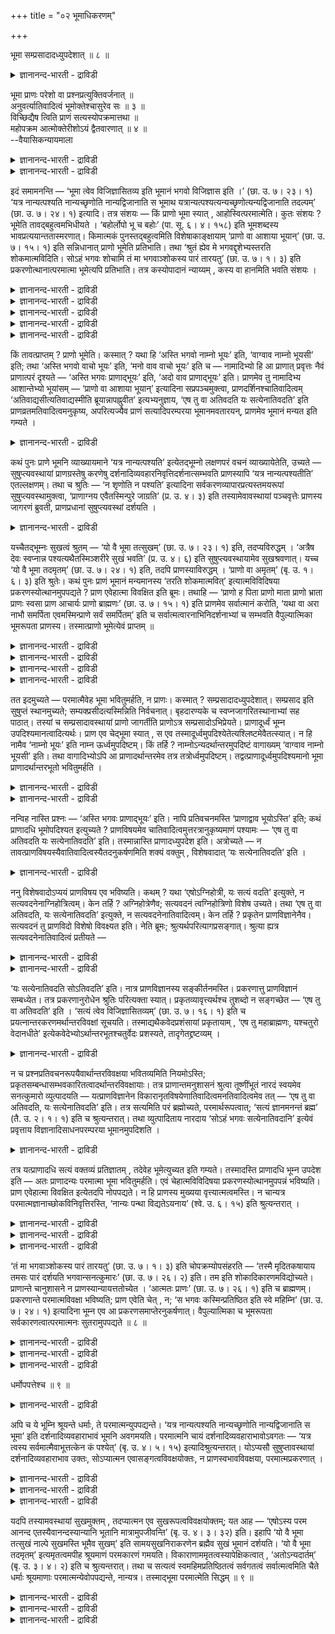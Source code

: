 +++
title = "०२ भूमाधिकरणम्"

+++

भूमा सम्प्रसादादध्युपदेशात् ॥ ८ ॥  
<details><summary>ज्ञानानन्द-भारती - द्राविडी</summary>

पूमा सम्ब्रसादादत्युबदेसात् ॥ ८ ॥
</details>

भूमा प्राणः परेशो वा प्रश्नप्रत्युक्तिवर्जनात् ॥  
अनुवर्त्यातिवादित्वं भूमोक्तेश्चासुरेव सः ॥ ३ ॥  
विच्छिद्यैष त्विति प्राणं सत्यस्योपक्रमात्तथा ॥  
महोपक्रम आत्मोक्तेरीशोऽयं द्वैतवारणात् ॥ ४ ॥  
--वैयासिकन्यायमाला

<details><summary>ज्ञानानन्द-भारती - द्राविडी</summary>

पूमा ऎऩ्बदु पिराणऩा? अल्लदु परमेसुवररा? केळ्वि पदिल् ऎऩ्ऱ मुऱै विडप्पट्टिरुप्पदालुम्, "अदिवादियागविरुत्तल" ऎऩ्बदैत् तॊडर्न्दे पूमा सॊल्लप्पडुवदालुम्, अदु पिराणऩ् ताऩ्।
</details>

<details><summary>ज्ञानानन्द-भारती - द्राविडी</summary>

"एष तु" "इवरो ऎऩ्ऱाल्" ऎऩ्ऱु पिराणऩै विट्टुविट्टु, सत्यत्तैप्पऱ्ऱि आरम्बित्तिरुप्पदालुम्, अप्पडिये उबनिषत्तिऩ् मुदल् आरम्बत्तिल् आत्मावै सॊल्लियिरुप्पदालुम्, इरण्डायिरुप्पदु निरागरिक्कप् पडुवदालुम् इदु ईसुवरर्दाऩ्।
</details>

इदं समामनन्ति — ‘भूमा त्वेव विजिज्ञासितव्य इति भूमानं भगवो विजिज्ञास इति ।’ (छा. उ. ७। २३। १) ‘यत्र नान्यत्पश्यति नान्यच्छृणोति नान्यद्विजानाति स भूमाथ यत्रान्यत्पश्यत्यन्यच्छृणोत्यन्यद्विजानाति तदल्पम्’ (छा. उ. ७। २४। १) इत्यादि। तत्र संशयः — किं प्राणो भूमा स्यात् , आहोस्वित्परमात्मेति। कुतः संशयः ? भूमेति तावद्बहुत्वमभिधीयते । ‘बहोर्लोपो भू च बहोः’ (पा. सू. ६। ४। १५८) इति भूमशब्दस्य भावप्रत्ययान्ततास्मरणात्। किमात्मकं पुनस्तद्बहुत्वमिति विशेषाकाङ्क्षायाम् ‘प्राणो वा आशाया भूयान्’ (छा. उ. ७। १५। १) इति सन्निधानात् प्राणो भूमेति प्रतिभाति। तथा ‘श्रुतं ह्येव मे भगवद्दृशेभ्यस्तरति शोकमात्मविदिति। सोऽहं भगवः शोचामि तं मा भगवाञ्शोकस्य पारं तारयतु’ (छा. उ. ७। १। ३) इति प्रकरणोत्थानात्परमात्मा भूमेत्यपि प्रतिभाति। तत्र कस्योपादानं न्याय्यम् , कस्य वा हानमिति भवति संशयः ।

<details><summary>ज्ञानानन्द-भारती - द्राविडी</summary>

(सान्दोक्य उबनिषत्तिल् नारदर् सऩत् कुमाररिडम् सिष्य मुऱैयिल् सॊऩ्ऱु नाऩ् रुक्वेदम् मुदलाऩ ऎल्ला वित्यैगळैयुम् कऱ्ऱुम् तुऩ्बप्पडु किऱेऩ्। आत्मावैयऱिन्दवऩुक्कुत्ताऩ् सोगम् नीङ्गुम् ऎऩ्ऱु केळ्विप्पट्टिरुक्किऱेऩ्। ताङ्गळ् ऎऩ् सोगत्तै नीक्क वेण्डुम् ऎऩ्ऱु केट्टार्। नी कऱ्ऱुक्कॊण्ड रुक्वेदम् मुदलाऩदॆल्लाम् 'नामा'ताऩ्। नामावै प्रह्मम् ऎऩ्ऱु उबासिक्किऱ वऩुक्कुम् पलऩ् उण्डु, ऎऩ्ऱुसॊल्ल 'नामावुक्कुमेल् एदावदु उण्डा' ऎऩ्ऱु नारदर् केट्टार्। 'नामावुक्कुमेलाग उळ्ळदु' ऎऩ्ऱु सनत्कुमारर् सॊऩ्ऩार्। इव्वाऱु नारदर् केट्कक्केट्क सनत्कुमारर् मऩस्, सङ्गल्बम्, सित्तम्, त्याऩम्, विज्ञाऩम्, पलम्, अऩ्ऩम्, जलम्, तेजस्, आगासम्, स्मरणम्, आसै पिराणऩ् इवैगळै मुऱैये मेल्बट्टदागच् चॊल्लि पिराणोबास्कऩै ‘अदिवादी” ऎऩ्ऱुम् सॊऩ्ऩार्। नारदर् पिराणऩैये ऎल्ला वऱ्ऱिऱ्कुम् मेल्बट्टदाग ऎण्णिक्कॊण्डु मेले केळ्वि केट्कविल्लै। सनत्कुमारर् सत्यवादि अदिवादियागिऱाऩ् ऎऩ्ऱु कूऱि सत्यम्, विज्ञाऩम्, मदि, सिरत्तै, निष्टै, क्रुदि, सुगम् इवैगळै अऱिन्दु कॊळ्ळ वेण्डुमॆऩ्ऱु कूऱि ‘पूमा, सुगम्, अल्बत्तिल् सुगमिल्लै वेऱु पॊरुळै पार्प्पदु, केट्पदु अऱिवदु ऎऩ्बदु ऎदिल् इल्लैयो अदु पूमा। ऎदिल् वेऱु पॊरुळै पार्क्किऱाऩो, केट्किऱाऩो, अऱिगिऱाऩो, अदु अल्बम्’ ऎऩ्ऱु उबदेसिक्किऱार्। इदु इन्द अदिगरणत्तिऱ्कु विषयम्।
</details>

<details><summary>ज्ञानानन्द-भारती - द्राविडी</summary>

इङ्गु पूमा ऎऩ्ऱ सप्तत्ताल् कूऱप्पडुम् पॊरुळ् पिराणऩा, परमात्मावा ऎऩ्ऱु सन्देहम् पिराणऩ् ऎऩ्ऱु पूर्वबक्षम्। नामा मुदल् ऒव्वॊऩ्ऱिलुम् अदऱ्कु मेल् ऎऩ्ऩ ऎऩ्ऱु केट्ट नारदर्, पिराणऩुक्कु मेऱ्पट्टदु ऎऩ्ऩ ऎऩ्ऱु केट्कविल्लै। इदु पिराणऩुक्कु मेल्बट्टदु ऎऩ्ऱु सनत्कुमाररुम् पदिल् सॊल्लविल्लै। पिराणऩै उबासिक्किऱवऩ् 'अदिवादि ऎऩ्ऱु कूऱि इदैत् तॊडर्न्दे पिऩ्ऩाल् पूमाप् पऱ्ऱिक्कूऱुवदाल् पिराणवायुदाऩ् पूमा ऎऩ्ऱु पूर्वबक्षम्।
</details>

<details><summary>ज्ञानानन्द-भारती - द्राविडी</summary>

'एष तु वा अतिवदति' ऎऩ्ऱु 'तु' सप्तत्ताल् मुऩ् सॊऩ्ऩ पिराणऩै विलक्कि तऩियाग सत्यत्तैत् तॊडङ्गि इरुप्पदाल् पूमा पिराणऩिल्लै। आरम्बत्तिल् आत्मसप्तम् इरुप्पदालुम् पूमाविल् वेऱ्ऱुमैये किडैयादु ऎऩ्ऱु सॊल्लि यिरुप्पदालुम् अत्वैदमाऩ सत्यमाऩ पिरह्मम्दाऩ् पूमा ऎऩ्ऱु सित्तान्दम्)।
</details>

<details><summary>ज्ञानानन्द-भारती - द्राविडी</summary>

‘पूमावेदाऩ् नऩ्गु अऱिय विरुम्बप्पड वेण्डियदु ऎऩ्ऱु, ऎङ्गे वेऱु ऎदैयुम् पार्प्पदिल्लैयो, वेऱु ऎदैयुम् केट्पदिल्लैयो, वेऱु ऎदैयुम् अऱिवदिल्लैयो, अदु पूमा, इऩि ऎङ्गे मऱ्ऱदै पार्क्किऱाऩो, मऱ्ऱदै केट्किऱाऩो, मऱ्ऱदै अऱिगिऱायो, अदु अल्बम्' ऎऩ्बदु मुदलिय इदै सॊल्गिऱार्गळ्। अङ्गे पूमा ऎऩ्बदु पिराणऩाग इरुक्कुमा अल्लदु परमात्मावा ऎऩ्ऱु सन्देहम्।
</details>

<details><summary>ज्ञानानन्द-भारती - द्राविडी</summary>

ऎदऩाल् सन्देहम्? "पहोर्लोबो पू सबहो:' (पाणिऩि सूद: ६-४-१५८) ऎऩ्ऱु पूम सप्तम् ‘तऩ्मै’ ऎऩ्ऱ अर्त्तत्तिल् उळ्ळ पिरत्ययत्तै कडैसियिल् उळ्ळदाग सॊल्लियिरुप्पदाल् पूमा ऎऩ्बदाल् वॆगुवाग इरुत्तल् सॊल्लप्पडुगिऱदु। अन्द पगुत्तऩ्मै ऎऩ्ऩ स्वबावत्तुडऩ् कूडिऩदु ऎऩ्ऱु विसे षत्तै अऱिय निऩैक्कैयिल्, 'पिराणऩ्दाऩ् आसैयैविड पॆरिदु' (सान्। ७ १५-१) ऎऩ्ऱु समीबत्तिलिरुप्पदाल्, (पिरगरणत्ताल्) पिराणऩ् पूमा ऎऩ्ऱु तोऩ्ऱुगिऱदु। अप्पडिये ‘आत्मावै अऱिबवऩ् सोगत्तै कडन्दु विडुगिऱाऩ् ऎऩ्ऱु ऎऩ्ऩाल् तङ्गळैप्पोलुळ्ळवरिडमिरुन्दु केट्कप्पट्टेयिरुक् किऱदु हे पगवऩ्, अन्द (अव्विदम् केट्ट) नाऩ् सोगत्तुडऩिरुक्किऱेऩ्। अन्द ऎऩ्ऩै पगवाऩ् (ताङ्गळ्) सोगत्तिऩ् करैयै कडक्कच्चॆय्य वेण्डुम्’ (सान् ७-१-३) ऎऩ्ऱु पिरगरणम् आरम्बिप्पदाल् परमात्मा पूमा ऎऩ्ऱुम् तोऩ्ऱुगिऱदु। अवैगळिल् ऎदै ऎडुत्तुक्कॊळ्वदु न्यायम्, ऎदैत् तळ्ळवेण्डुम्, ऎऩ्ऱु सन्देहम् एऱ्पडुगिऱदु।
</details>

किं तावत्प्राप्तम् ? प्राणो भूमेति। कस्मात् ? यथा हि ‘अस्ति भगवो नाम्नो भूयः’ इति, ‘वाग्वाव नाम्नो भूयसी’ इति; तथा ‘अस्ति भगवो वाचो भूयः’ इति, ‘मनो वाव वाचो भूयः’ इति च — नामादिभ्यो हि आ प्राणात् प्रवृत्तः नैवं प्राणात्परं दृश्यते — ‘अस्ति भगवः प्राणाद्भूयः’ इति, ‘अदो वाव प्राणाद्भूयः’ इति। प्राणमेव तु नामादिभ्य आशान्तेभ्यो भूयांसम् — ‘प्राणो वा आशाया भूयान्’ इत्यादिना सप्रपञ्चमुक्त्वा, प्राणदर्शिनश्चातिवादित्वम् ‘अतिवाद्यसीत्यतिवाद्यस्मीति ब्रूयान्नापह्नुवीत’ इत्यभ्यनुज्ञाय, ‘एष तु वा अतिवदति यः सत्येनातिवदति’ इति प्राणव्रतमतिवादित्वमनुकृष्य, अपरित्यज्यैव प्राणं सत्यादिपरम्परया भूमानमवतारयन्, प्राणमेव भूमानं मन्यत इति गम्यते ।

<details><summary>ज्ञानानन्द-भारती - द्राविडी</summary>

पूर्वबक्षम्: ऎदु न्यायम्? पिराणऩ् पूमा ऎऩ्ऱु, ऎदऩाल्? मेलाऩदु ऎदु ऎऩ्ऱ केळ्वियुम्, पदिलुम् तॊडर्च्चियाग काणप्पडुवदाल् ‘पगवऩ्, नामावैविड अदिगप्पॆरिदु उण्डा' ऎऩ्ऱुम्, 'वाक्कुत्ताऩ् नामावै विड अदिगप्पॆरिदु' ऎऩ्ऱुम्, अप्पडिये 'पगवऩ्, वाक्कैविड अदिगप्पॆरिदु उण्डा' ऎऩ्ऱुम्, मऩस्ताऩ् वाक्कैविड अदिगप्पॆरिदु ऎऩ्ऱुम् नामा मुदलिय तिलिरुन्दु पिराणऩ् वरैयिल् ‘अदिगप्पॆरिदु ऎदु' ऎऩ्ऱ केळ्विगळुम्, पदिल्गळुम् अडङ्गिय पिरवाहम् ऎव्विदम् एऱ्पट्टिरुक्किऱदो, इव्विदम् पिराणऩुक्कुप् पिऱगु, ‘पगवऩ्, पिराणऩै विड अदिगप्पॆरिदु उण्डा' ऎऩ्ऱुम् ‘इदुदाऩ् पिराणऩैविड अदिगप्पॆरिदु' ऎऩ्ऱुम्, मुऩ्बोल अदिगप्पॆरिदु विषयमाय् केळ्वियो, पदिलो काणविल्लै। नामा मुदल् आसै मुडियवुळ्ळ वैगळैक्काट्टिलुम् अदिगप्पॆरिदाग ‘पिराणऩ्दाऩ् आसैयैविड अदिगप्पॆरिदु' ऎऩ्बदु मुदलियदाल् विस्तारमाग पिराणऩैये सॊल्लि विट्टु, पिराणऩै अऱिन्दवऩुक्कु ‘नी अदिवादि ऎऩ्ऱाल्, नाऩ् अदिवादियाय् इरुक्किऱेऩ् ऎऩ्ऱु सॊल्ललाम् मऱैक्कवेण्डाम्' ऎऩ्ऱु अदिवादित् तऩत्तिऱ्कु अऩुमदि कॊडुत्तुविट्टु, ‘ऎवऩ् सत्यत्तिऩाल् अदिवदऩम् सॆय्गिऱाऩो अवऩ् ताऩल्लवा अदिवदऩम् (मेलाऩदैच् चॊल्लुदल्) सॆय्गिऱाऩ्' ऎऩ्ऱु पिराणविरदमाऩ। अदिवादित् तऩत्तै इऴुत्तुक्कॊण्डु पिराणऩै विट्टु विडामले सत्यम् मुदलिय वरिसैयाग पूमावैक् कॊण्डु वरुगिऱवर् पिराणऩैत्ताऩ् पूमावाग ऎण्णुगिऱार् ऎऩ्ऱु तॆरिगिऱदु।
</details>

कथं पुनः प्राणे भूमनि व्याख्यायमाने ‘यत्र नान्यत्पश्यति’ इत्येतद्भूम्नो लक्षणपरं वचनं व्याख्यायेतेति, उच्यते — सुषुप्त्यवस्थायां प्राणग्रस्तेषु करणेषु दर्शनादिव्यवहारनिवृत्तिदर्शनात्सम्भवति प्राणस्यापि ‘यत्र नान्यत्पश्यतीति’ एतल्लक्षणम्। तथा च श्रुतिः — ‘न शृणोति न पश्यति’ इत्यादिना सर्वकरणव्यापारप्रत्यस्तमयरूपां सुषुप्त्यवस्थामुक्त्वा, ‘प्राणाग्नय एवैतस्मिन्पुरे जाग्रति’ (प्र. उ. ४। ३) इति तस्यामेवावस्थायां पञ्चवृत्तेः प्राणस्य जागरणं ब्रुवती, प्राणप्रधानां सुषुप्त्यवस्थां दर्शयति ।

<details><summary>ज्ञानानन्द-भारती - द्राविडी</summary>

पिराणऩै पूमा ऎऩ्ऱु वियाक्याऩम् सॆय्दाल् 'ऎङ्गे मऱ्ऱदै पार्प्पदिल्लैयो' ऎऩ्ऱु पूमाविऱ्कु लक्षणत्तै सॊल्लुम् इन्द वसऩम् ऎव्विदम् वियाक्याऩम् सॆय्यप्पडुमॆऩ्ऱाल् सॊल्गिऱोम्; नल्लदूक्क निलैयिल् इन्दिरियङ्गळ् पिराणऩिल् ऒडुङ्गिऩवैगळाग इरुक्कुम् पोदु पार्वै पिराणऩुक्कुम् ‘ऎङ्गे मऱ्ऱदै पार्प्पदिल्लैयो' ऎऩ्ऱ इन्द लक्षणम् सम्बविक्कुम्। अप्पडिये सुरुदियुम् ‘केट्किऱाऩिल्लै, पार्क्किऱाऩिल्लै' ऎऩ्बदु मुदलि यदाल् ऎल्ला इन्दिरियङ्गळुडैय वियाबारङ्गळुक्कुम् ओय्वु ऎऩ्ऱ स्वरूबमुळ्ळ नल्ल तूक्क निलैयैच् चॊल्लिविट्टु 'पिराणऩ्गळागिऱ अक्ऩिगळ् मात्तिरम् इन्द परत्तिल् (सरीरत्तिल्) विऴित्तुक्कॊण्डिरुक्किऩ्ऱऩ' (पिरच्ऩ। ४-२-८) ऎऩ्ऱु अन्द निलैयिलेये ऐन्दु विरुत्तिगळैयुडैय पिराणऩुक्कु विऴित्तुक् कॊण्डिरुप्पदैच् चॊल्वदु नल्लदूक्क निलैयै 'पिराणऩै पिरदाऩमा युळ्ळ'तॆऩ्ऱु काट्टुगिऱदु।
</details>

यच्चैतद्भूम्नः सुखत्वं श्रुतम् — ‘यो वै भूमा तत्सुखम्’ (छा. उ. ७। २३। १) इति, तदप्यविरुद्धम् । ‘अत्रैष देवः स्वप्नान्न पश्यत्यथैतस्मिञ्शरीरे सुखं भवति’ (प्र. उ. ४। ६) इति सुषुप्त्यवस्थायामेव सुखश्रवणात्। यच्च ‘यो वै भूमा तदमृतम्’ (छा. उ. ७। २४। १) इति, तदपि प्राणस्याविरुद्धम् । ‘प्राणो वा अमृतम्’ (बृ. उ. १। ६। ३) इति श्रुतेः। कथं पुनः प्राणं भूमानं मन्यमानस्य ‘तरति शोकमात्मवित्’ इत्यात्मविविदिषया प्रकरणस्योत्थानमुपपद्यते ? प्राण एवेहात्मा विवक्षित इति ब्रूमः। तथाहि — ‘प्राणो ह पिता प्राणो माता प्राणो भ्राता प्राणः स्वसा प्राण आचार्यः प्राणो ब्राह्मणः’ (छा. उ. ७। १५। १) इति प्राणमेव सर्वात्मानं करोति, ‘यथा वा अरा नाभौ समर्पिता एवमस्मिन्प्राणे सर्वं समर्पितम्’ इति च सर्वात्मत्वारनाभिनिदर्शनाभ्यां च सम्भवति वैपुल्यात्मिका भूमरूपता प्राणस्य। तस्मात्प्राणो भूमेत्येवं प्राप्तम् ॥

<details><summary>ज्ञानानन्द-भारती - द्राविडी</summary>

पूमाविऱ्कु सुगत्तऩ्मै ‘ऎदु पूमावो अदुवे सुगम्' (सान्। ७-२३-१) ऎऩ्ऱु ऎन्द इदु सॊल्लप् पट्टिरुक्किऱदोा, अदुवुम्गूड विरोद मिल्लै। 'इङ्गे इन्द तेवऩ् स्वप्ऩङ्गळै पार्प्पदिल्लै। अप्पॊऴुदु इन्द सरीरत्तिल् सुगम् इरुक्किऱदु’ (पिरच्ऩ ४-६) ऎऩ्ऱु नल्ल तूक्क निलैयिलेये सुगम् सॊल्लप्पडुवदाल्
</details>

<details><summary>ज्ञानानन्द-भारती - द्राविडी</summary>

‘ऎदु पूमावो अदुवे अमिरुदम्' (सान्। ७-२४-१) ऎऩ्बदु ऎदुवो अदुवुम् कूड पिराणऩुक्कु विरोदमिल्लै, 'पिराणऩे अमिरुदम्' (कौषीदगी। ३-२) ऎऩ्ऱु सुरुदियिरुप्पदाल्।
</details>

<details><summary>ज्ञानानन्द-भारती - द्राविडी</summary>

पिराणऩै पूमा ऎऩ्ऱु ऎण्णुगिऱवऩुक्कु 'आत्मावै अऱिबवऩ् सोगत्तै ताण्डुगिऱाऩ्' ऎऩ्ऱु आत्मावै अऱियुम् ऎण्णत्तुडऩ् पिरगरणम् आरम्बिक्कप्पट्टदु ऎप्पडि पॊरुन्दुम्? ऎऩ्ऱाल्, इङ्गे पिराणऩैत्ताऩ् आत्मावाग सॊल्ल उत्तेसम् ऎऩ्ऱु सॊल्गिऱोम्। अप्पडिये ‘पिराणऩ् ताऩ् पिदा, पिराणऩ् मादा, पिराणऩ् सहोदरऩ्, पिराणऩ् सहोदरि, पिराणऩ् आसार्यर्, पिराणऩ् पिराह्माणऩ्’ (सान्। ७-१५-१), ऎऩ्ऱु पिराणऩैयै ऎल्ला स्वरूबमागक् काट्टुगिऱदु। 'ऎप्पडि आरक्काल्गळ् नाबियिल् वैक्कप् पट्टिरुक्किऩ्ऱऩवो अप्पडिये इन्द पिराणऩिल् ऎल्लाम् वैक्कप्पट्टिक्किऱदु’ ऎऩ्ऱुम् ऎल्ला स्वरूबमायिरुक्कुम् तऩ्मै। आरक्काल् नाबि तिरुष्टान्दम्, इवै इरण्डिलिरुन्दुम् विस्तारमायिरुक्कुम् तऩ्मैयागिय पूमस्वरूबत् तऩ्मै पिराणऩुक्कुम् सम्बविक्किऱदु।
</details>

<details><summary>ज्ञानानन्द-भारती - द्राविडी</summary>

आगैयाल् पिराणऩ् पूमा ऎऩ्ऱु इव्विदम् एऱ्पट्टदु।
</details>

तत इदमुच्यते — परमात्मैवेह भूमा भवितुमर्हति, न प्राणः। कस्मात् ? सम्प्रसादादध्युपदेशात्। सम्प्रसाद इति सुषुप्तं स्थानमुच्यते; सम्यक्प्रसीदत्यस्मिन्निति निर्वचनात्। बृहदारण्यके च स्वप्नजागरितस्थानाभ्यां सह पाठात्। तस्यां च सम्प्रसादावस्थायां प्राणो जागर्तीति प्राणोऽत्र सम्प्रसादोऽभिप्रेयते। प्राणादूर्ध्वं भूम्न उपदिश्यमानत्वादित्यर्थः। प्राण एव चेद्भूमा स्यात् , स एव तस्मादूर्ध्वमुपदिश्येतेत्यश्लिष्टमेवैतत्स्यात्। न हि नामैव ‘नाम्नो भूयः’ इति नाम्न ऊर्ध्वमुपदिष्टम्। किं तर्हि ? नाम्नोऽन्यदर्थान्तरमुपदिष्टं वागाख्यम् ‘वाग्वाव नाम्नो भूयसी’ इति। तथा वागादिभ्योऽपि आ प्राणादर्थान्तरमेव तत्र तत्रोर्ध्वमुपदिष्टम्। तद्वत्प्राणादूर्ध्वमुपदिश्यमानो भूमा प्राणादर्थान्तरभूतो भवितुमर्हति ।

<details><summary>ज्ञानानन्द-भारती - द्राविडी</summary>

सित्तान्दम्: अदऩाल् इदु सॊल्लप्पडुगिऱदु। परमात्मा ताऩ् इङ्गे पूमावाग इरुप्पदु न्यायम्, पिराणऩ् अल्ल। एऩ्? '“सम्बिरसादत्तिऱ्कु मेले उबदेसिक्कप्पट्टिरुप्पदाल्’ ‘सम्बिरसादम्' ऎऩ्बदाल् नल्ल तूक्क निलै सॊल्लप्पडुगिऱदु। अदिल् नऩ्ऱाग पिरसऩ्ऩमाग आगिऱाऩ् (तॆळिवु अडैगिऱाऩ्) ऎऩ्ऱ निर्वसऩत्तिऩाल्।
</details>

<details><summary>ज्ञानानन्द-भारती - द्राविडी</summary>

पिरुहदारण्यगत्तिल् स्वप्न जागरस्ताऩङ् गळुडऩ्गूड सम्ब्रसात्तै पडित्तिरुप्पदाल् सम्ब्रसादबदम् सुषुप्तियै कुऱिक्किऱदु। अन्द सम्बिरसाद निलैयिल् ‘पिराणऩ्' विऴित्तुक् कॊण्डि रुक्किऱदु ऎऩ्बादल् इङ्गे पिराणऩ् सम्बिरसाद मॆऩ्ऱु अबिप्पिरायप्पट्टिरुक्किऱदु। पिराणऩुक्कु मेलाग पूमा उबदेसिक्कप्पडुवदाल्, ऎऩ्ऱु (सूत्रत् तिऱ्कु) अर्त्तम्। पिराणऩे पूमावाग इरुन्दाल्, अदुवे अदऱ्कुमेल् उबदेसिक्कप्पडुगिऱदु ऎऩ्ऱु पॊरुत्तमऱ्ऱ तागवे इदु एऱ्पडुम्। नाममे नामत्तैविड अदिगप् पॆरिदु ऎऩ्ऱु नामत्तिऱ्कु मेलाग उबदेसिक्कप्पड विल्लैये। अप्पडियाऩाल् ऎप्पडि? 'नामत्तैविड वाक्कुत्ताऩ् अदिगप्पॆरिदु' ऎऩ्ऱु नामत्तै विट्टु वेऱायुळ्ळ इऩ्ऩॊरु वस्तु वाक्कु ऎऩ्ऱु पॆयरुळ्ळदु उबदेसिक्कप्पट्टिरुक्किऱदु। अप्पडिये पिराणऩ् वरैयिल्, वाक्कु मुदलाऩ वैगळैक् काट्टिलुम् वेऱु वेऱु वस्तुवे अङ्गे अङ्गे मेलाग उबदेसिक्कप्पट्टिरुक्किऱदु। अदैप् पोल, पिराणऩुक्कु मेलाग उबदेसिक्कप्पडुगिऱ पूमा ऎऩ्बदु पिराणऩैविड वेऱु वस्तुवायिरुप्पदुदाऩ् न्यायम्।
</details>

नन्विह नास्ति प्रश्नः — ‘अस्ति भगवः प्राणाद्भूयः’ इति। नापि प्रतिवचनमस्ति ‘प्राणाद्वाव भूयोऽस्ति’ इति; कथं प्राणादधि भूमोपदिश्यत इत्युच्यते ? प्राणविषयमेव चातिवादित्वमुत्तरत्रानुकृष्यमाणं पश्यामः — ‘एष तु वा अतिवदति यः सत्येनातिवदति’ इति। तस्मान्नास्ति प्राणादध्युपदेश इति। अत्रोच्यते — न तावत्प्राणविषयस्यैवातिवादित्वस्यैतदनुकर्षणमिति शक्यं वक्तुम् , विशेषवादात् ‘यः सत्येनातिवदति’ इति ।

<details><summary>ज्ञानानन्द-भारती - द्राविडी</summary>

इङ्गे 'पगवऩ् पिराणऩैविड अदिगप्पॆरिदु उण्डा?' ऎऩ्ऱ केळ्वि इल्लैये; 'पिराणऩैविड अदिगप्पॆरिदु उण्डु' ऎऩ्ऱु पदिलुम् इल्लैये: पिराणऩुक्कु मेले पूमा उबदेसिक्कप्पडुगिऱदॆऩ्ऱु ऎप्पडि सॊल्लप्पडुगिऱदु? ऎवऩ् सत्तियत्तिऩाल् अदिवदऩम् सॆय्गिऱाऩो अवऩेदाऩ् अदिवदऩम् सॆय्गिऱाऩ्' ऎऩ्ऱु मेलेयुम् इऴुत्तुक् कॊळ्ळप्पडुगिऱ अदिवादियायिरुप्पदु पिराणऩैये विषयमायुळ्ळ तॆऩ्ऱु पार्क्किऱोम्। आगैयाल् पिराणऩुक्कु मेले उबदेसम् इल्लै, ऎऩ्ऱु? इङ्गु सॊल्गिऱोम्; पिराणऩै विषयमायुळ्ळ अदिवादित् तऩ्मैक्कुत्ताऩ् पिऩ् इऴुत्तुत् तॊडर्च्चि ऎऩ्ऱु सॊल्लमुडियादु, ‘ऎवऩ् सत्यत्तिऩाल् अदिवदऩम् सॆय्गिऱाऩो' ऎऩ्ऱु विसेषमाय् सॊल्लियिरुप्पदाल्।
</details>

ननु विशेषवादोऽप्ययं प्राणविषय एव भविष्यति। कथम् ? यथा ‘एषोऽग्निहोत्री, यः सत्यं वदति’ इत्युक्ते, न सत्यवदनेनाग्निहोत्रित्वम्। केन तर्हि ? अग्निहोत्रेणैव; सत्यवदनं त्वग्निहोत्रिणो विशेष उच्यते। तथा ‘एष तु वा अतिवदति, यः सत्येनातिवदति’ इत्युक्ते, न सत्यवदनेनातिवादित्वम्। केन तर्हि ? प्रकृतेन प्राणविज्ञानेनैव। सत्यवदनं तु प्राणविदो विशेषो विवक्ष्यत इति। नेति ब्रूमः; श्रुत्यर्थपरित्यागप्रसङ्गात्। श्रुत्या ह्यत्र सत्यवदनेनातिवादित्वं प्रतीयते —

<details><summary>ज्ञानानन्द-भारती - द्राविडी</summary>

इन्द विसे षमाय् सॊल्लियिरुप्पदु कूड पिराण विषयमायिरुक्कलामे? ऎप्पडि? 'ऎवर् सत्यम् सॊल्गिऱारो अवर् अक्ऩिहोत्री ' ऎऩ्ऱु सॊऩ्ऩाल्, अक्ऩिहोत्रित् तऩ्मै सत्यम् सॊल्वदिऩाल् इल्लै। अप्पडियाऩाल् ऎदऩाल्? अक्ऩिहोत् रत्तिऩाल्दाऩ् सत्यम् सॊल्वदु ऎऩ्बदो अक्ऩिहोत्रिक्कु ऒरु विसेषमाग सॊल्लप्पडुगिऱदु ऎऩ्बदु ऎप्पडियो अप्पडिये ‘ऎवर् सत्यत्तिऩाल् अदिवदऩम् सॆय्गिऱाऩो अवऩ्दाऩ् अदिवदऩम् सॆय्गिऱाऩ्' ऎऩ्ऱु सॊऩ्ऩाल्, सत्यम् सॊल्वदिऩाल् अदिवादित्तऩ्मै इल्लै। अप्पडियाऩाल् ऎदऩाल्? पिरगिरुदमाऩ पिराणऩै अऱिवदिऩाल्दाऩ्। सत्यम् सॊल्वदो पिराणऩै अऱिन्दवऩुक्कु विसेषमाग सॊल्ल उत्तेसिक्कप्पडुगिऱदु, ऎऩ्ऱु।
</details>

<details><summary>ज्ञानानन्द-भारती - द्राविडी</summary>

अप्पडियल्ल ऎऩ्ऱु सॊल्गिऱोम्; सुरुदियिऩ् अर्त्तत्तै विट्टुविडुम्बडि एऱ्पडुमाऩदिऩाल्, इङ्गे ‘ऎवऩ् सत्यत्तिऩाल् अदिवदऩम् सॆय्गिऱाऩो अवऩ् अदिवदऩम् सॆय्गिऱाऩ्' ऎऩ्ऱ सुरुदियिऩाल् अदिवादित् तऩ्मै सत्यत्तै सॊल्वदिऩाल् ऎऩ्ऱु तॆरिगिऱदु; इङ्गे पिराणऩै अऱिवदु ऎऩ्बदैप्पऱ्ऱि सॊल्ल विल्लै। पिरगरणत्तिऩाल्दाऩ् पिराणविक्ञाऩम् सम्बन्दप्पडवेण्डुम्; अप्पॊऴुदु पिरगरणत्तै अऩुसरित्तु (नेरिल् सॊल्लुम्) सुरुदि विडप्पट्टदाग आगिविडुम्।
</details>

‘यः सत्येनातिवदति सोऽतिवदति’ इति। नात्र प्राणविज्ञानस्य सङ्कीर्तनमस्ति। प्रकरणात्तु प्राणविज्ञानं सम्बध्येत। तत्र प्रकरणानुरोधेन श्रुतिः परित्यक्ता स्यात्। प्रकृतव्यावृत्त्यर्थश्च तुशब्दो न सङ्गच्छेत — ‘एष तु वा अतिवदति’ इति । ‘सत्यं त्वेव विजिज्ञासितव्यम्’ (छा. उ. ७। १६। १) इति च प्रयत्नान्तरकरणमर्थान्तरविवक्षां सूचयति। तस्माद्यथैकवेदप्रशंसायां प्रकृतायाम् , ‘एष तु महाब्राह्मणः, यश्चतुरो वेदानधीते’ इत्येकवेदेभ्योऽर्थान्तरभूतश्चतुर्वेदः प्रशस्यते, तादृगेतद्द्रष्टव्यम् ।

<details><summary>ज्ञानानन्द-भारती - द्राविडी</summary>

मेलुम् इवऩोवॆऩिल् अदिवदऩम् सॆय्गिऱाऩ्’ ऎऩ्ऱु पिरगिरुदत्तै विलक्कक्कूडिय अर्त्तमुळ्ळ‘तु’ ऎऩ्ऱ सप्तम् पॊरुत्तमागादु ‘सत्यमेदाऩ् नऩ्गु अऱियप्पडवेण्डुम्' ऎऩ्ऱु वेऱायुळ्ळ पिरयत्तिऩत्तैक् कण्डिरुप्पदुम् वेऱु विषयत्तै सॊल्लविरुप्पमॆऩ्बदै सूसिक्किऱदु। आगैयाल्, ऒरुवेदमऱिन्दवरैप् पुगऴ्वदु पिरगिरुदमा यिरुक्कुम् पोदु 'इवरो महाबिराह्मणर्, ऎवर् नाऩ्गु वेदङ्गळैयुम् अत्ययऩम् सॆय्गिऱारो' ऎऩ्ऱु ऒरु वेदमुळ्ळवर्गळुक्कु वेऱायिरुप्पवराऩ नाऩ्गु वेदमुळ्ळवर् ऎप्पडि पुगऴप्पडुगिऱारो, अदैप् पोलवे इदु ऎऩ्ऱु अऱिय वेण्डुम्।
</details>

न च प्रश्नप्रतिवचनरूपयैवार्थान्तरविवक्षया भवितव्यमिति नियमोऽस्ति; प्रकृतसम्बन्धासम्भवकारितत्वादर्थान्तरविवक्षायाः। तत्र प्राणान्तमनुशासनं श्रुत्वा तूष्णींभूतं नारदं स्वयमेव सनत्कुमारो व्युत्पादयति — यत्प्राणविज्ञानेन विकारानृतविषयेणातिवादित्वमनतिवादित्वमेव तत् — ‘एष तु वा अतिवदति, यः सत्येनातिवदति’ इति। तत्र सत्यमिति परं ब्रह्मोच्यते, परमार्थरूपत्वात्; ‘सत्यं ज्ञानमनन्तं ब्रह्म’ (तै. उ. २। १। १) इति च श्रुत्यन्तरात्। तथा व्युत्पादिताय नारदाय ‘सोऽहं भगवः सत्येनातिवदानि’ इत्येवं प्रवृत्ताय विज्ञानादिसाधनपरम्परया भूमानमुपदिशति ।

<details><summary>ज्ञानानन्द-भारती - द्राविडी</summary>

मेलुम्, वेऱुविषयत्तै सॊल्ल निऩैप्पदु केळ्वि, पदिल् ऎऩ्ऱ रूबमागवे इरुक्कवेण्डु मॆऩ्ऱु नियमम् किडैयादु। पिरगिरुद विषयत्तुडऩ् तॊडर्बु ऒट्टामल् इरुप्पदुदाऩ् वेऱु विषयत्तै सॊल्वदिल् तात्पर्यत्तिऱ्कु कारणम् अङ्गे पिराणऩ् मुडिय उबदेसत्तैविट्टु सुम्माविरुन्द नारदरुक्कु ताऩागवे सनत्कुमारर् पोदिक्किऱार्। उण्डाऩदाय् वास्तव मल्लाददै विषयमायुळ्ळ पिराण विक्ञाऩत्तिऩाल् एऱ्पडुगिऱ अदिवादित्तऩम् ऎदुवो अदु अदिवादत्तऩम् इल्लै, ‘ऎवऩ् सत्यत्तिऩाल् अदिवदऩम् सॆय्गिऱाऩो अवऩ्दाऩ् वास्तवत्तिल् अदिवदऩम् सॆय्गिऱाऩ्' ऎऩ्ऱु, अङ्गे सत्यम्ऎऩ्ऱु परबिरह्मम् सॊल्लप्पडुगिऱदु, वास्तवमाऩ स्वरूबमायिरुप्पदाल्, 'सत्यम् ञाऩम् अऩन्दम् पिरह्म' (तैत्तिरीय २-१) ऎऩ्ऱु वेऱु सुरुदियिऩालुम् इव्विदम् अऱिविक्कप्पट्टु, 'पगवऩ्, अन्द नाऩ् सत्यत्तिऩाल् अदिवदऩम् सॆय्वेऩ्' ऎऩ्ऱु आरम्बित्त नारदरुक्कु 'विक्ञाऩम् मुदलाऩ सादऩङ्गळ् मूलम् पूमावै उबदेसिक्किऱार्।
</details>

तत्र यत्प्राणादधि सत्यं वक्तव्यं प्रतिज्ञातम् , तदेवेह भूमेत्युच्यत इति गम्यते। तस्मादस्ति प्राणादधि भूम्न उपदेश इति — अतः प्राणादन्यः परमात्मा भूमा भवितुमर्हति। एवं चेहात्मविविदिषया प्रकरणस्योत्थानमुपपन्नं भविष्यति। प्राण एवेहात्मा विवक्षित इत्येतदपि नोपपद्यते। न हि प्राणस्य मुख्यया वृत्त्यात्मत्वमस्ति। न चान्यत्र परमात्मज्ञानाच्छोकविनिवृत्तिरस्ति, ‘नान्यः पन्था विद्यतेऽयनाय’ (श्वे. उ. ६। १५) इति श्रुत्यन्तरात् ।

<details><summary>ज्ञानानन्द-भारती - द्राविडी</summary>

अङ्गे पिराणऩुक्कु मेले। ऎन्द सत्यम् सॊल्लवेण्डियदाग पिरदिक्ञै सॆय्यप्पट्टदो, अदुवे ताऩ् इङ्गे पूमा ऎऩ्ऱु सॊल्लप्पडुगिऱ तॆऩ्ऱु तॆरिगिऱदु। आगैयाल् पिराणऩुक्कु मेल् पूमा विऱ्कु उबदेसम् इरुक्किऱदु ऎऩ्बदिऩाल् पिराणऩै विड वेऱागिय परमात्मा पूमावाग इरुप्पदु न्यायम्।
</details>

<details><summary>ज्ञानानन्द-भारती - द्राविडी</summary>

मेलुम्, इप्पडियाऩाल्दाऩ् आत्मावै अऱिय विरुप्पत्तुडऩ् पिरगरणम् आरम्बत्तिरुप्पदु उसिदमागुम्। पिराणऩ् ताऩ् इङ्गे आत्मावाग सॊल्ल विरुप्पप् पट्टदॆऩ्बदुम् पॊरुन्दादु। पिराणऩुक्कु मुक्किय विरुत्तियाल् (नेर् अर्त्तमाग) आत्मत्तऩ्मै किडैया तल्लवा?
</details>

<details><summary>ज्ञानानन्द-भारती - द्राविडी</summary>

मेलुम् परमात्मावै अऱिवदैत्तविर वेऱु ऎङ्गेयुम् सोगत्तिऩ् निविरुत्ति किडैयादु। 'मोक्षत् तिऱगु वेऱु वऴि किडैयादु' (सुवेदा ६-१५) ऎऩ्ऱु वेऱु सुरुदियिरुप्पदाल्,
</details>

‘तं मा भगवाञ्शोकस्य पारं तारयतु’ (छा. उ. ७। १। ३) इति चोपक्रम्योपसंहरति — ‘तस्मै मृदितकषायाय तमसः पारं दर्शयति भगवान्सनत्कुमारः’ (छा. उ. ७। २६। २) इति। तम इति शोकादिकारणमविद्योच्यते। प्राणान्ते चानुशासने न प्राणस्यान्यायत्ततोच्येत । ‘आत्मतः प्राणः’ (छा. उ. ७। २६। १) इति च ब्राह्मणम्। प्रकरणान्ते परमात्मविवक्षा भविष्यति; प्राण एवेति चेत् , न; ‘स भगवः कस्मिन्प्रतिष्ठित इति स्वे महिम्नि’ (छा. उ. ७। २४। १) इत्यादिना भूम्न एव आ प्रकरणसमाप्तेरनुकर्षणात्। वैपुल्यात्मिका च भूमरूपता सर्वकारणत्वात्परमात्मनः सुतरामुपपद्यते ॥ ८ ॥

<details><summary>ज्ञानानन्द-भारती - द्राविडी</summary>

‘पगवाऩ्, अन्द ऎऩ्ऩै सोगत्तिऩ् करैयै ताण्डिविडुङ्गळ्' (सान्।७ १-३) ऎऩ्ऱु आरम्बित्तु, 'तोषम् विलगिविट्ट अवऩुक्कु पगवाऩ् सनत्कुमारर् इरुट्टिऩ् करैयैक्काट्टुगिऱार् ऎऩ्ऱु मुडित्तु मिरुक्किऱदु'। 'इरुट्टु' ऎऩ्ऱु सोगम् मुदलियदऱ्कुक् कारणमायुळ्ळ अवित्यै सॊल्लप् पडुगिऱदु।
</details>

<details><summary>ज्ञानानन्द-भारती - द्राविडी</summary>

पिराणऩुडऩ् मुडिगिऱदाग उबदेसमिरुक्कु माऩाल्, पिराणऩुक्कु वेऱॊऩ्ऱुक्कु उट्पट्टिरुक्कुम् तऩ्मै सॊल्लियिरुक्कक्कूडादु, ‘आत्माविलिरुन्दु पिराणऩ्' (सान् ७ २६-१) ऎऩ्ऱु पिराह्मणम् कूऱुगिऱदु।
</details>

<details><summary>ज्ञानानन्द-भारती - द्राविडी</summary>

पिरगरणत्तिऩ् मुडिविल् परमात्मावैप्पऱ्ऱि सॊल्ल विरुप्पमिरुक्कलाम्; पूमामात्तिरम् पिराणऩ् ताऩ्; ऎऩ्ऱाल् सरियल्ल। 'पगवऩ्, अदु ऎदिल् निलैत्तिरुक्किऱदु ऎऩ्ऱु तऩ् महिमैयिल्' (सान्७-२४-१) ऎऩ्बदु मुदलाऩदिऩाल् पिरगरणम् मुडियुम्रै पूमावैयेदाऩ् इऴुत्तुच् चॊल्लप् पट्टिरुप्पदाल्, विस्ताररूबमाऩ पूमत्तऩ्मै, ऎल्लावऱ्ऱिऱ्कुम् कारणमायिरुप्पदाल् परमात्मावुक्कु त्ताऩ् वॆगु नऩ्ऱागप् पॊरुन्दुम्।
</details>

धर्मोपपत्तेश्च ॥ ९ ॥  
<details><summary>ज्ञानानन्द-भारती - द्राविडी</summary>

तर्मोबबत्तेच्च ॥ ९ ॥
</details>

अपि च ये भूम्नि श्रूयन्ते धर्माः, ते परमात्मन्युपपद्यन्ते। ‘यत्र नान्यत्पश्यति नान्यच्छृणोति नान्यद्विजानाति स भूमा’ इति दर्शनादिव्यवहाराभावं भूमनि अवगमयति। परमात्मनि चायं दर्शनादिव्यवहाराभावोऽवगतः — ‘यत्र त्वस्य सर्वमात्मैवाभूत्तत्केन कं पश्येत्’ (बृ. उ. ४। ५। १५) इत्यादिश्रुत्यन्तरात्। योऽप्यसौ सुषुप्तावस्थायां दर्शनादिव्यवहाराभाव उक्तः, सोऽप्यात्मन एवासङ्गत्वविवक्षयोक्तः, न प्राणस्वभावविवक्षया, परमात्मप्रकरणात् ।

<details><summary>ज्ञानानन्द-भारती - द्राविडी</summary>

मेलुम्, पूमा विषयमाग ऎन्द धर्मङ्गळ् सॊल्लप्पडुगिऩ्ऱऩवो, अवै परमात्माविडत्तिल् पॊरुन्दुगिऩ्ऱऩ।
</details>

<details><summary>ज्ञानानन्द-भारती - द्राविडी</summary>

“ऎङ्गे वेऱु ऎदैयुम् पार्क्किऱाऩिल्लैयो, वेऱु ऎदैयुम् केट्किऱाऩिल्लैयो, वेऱु ऎदैयुम् अऱिगिऱाऩ् इल्लैयो, अदु पूमा” ऎऩ्ऱु पार्वै मुदलिय व्यवहारङ्गळिऩ् इल्लामैयै पूमाविल् अऱिविक्किऱदु। इन्द पार्वै मुदलिय व्यवहारङ् गळिऩ् इल्लामै, ‘ऎङ्गे इवऩुक्कु ऎल्लाम् आत्मावागवेयिरुक्कुमो, अप्पॊऴुदु ऎदऩाल् ऎदै पार्प्पाऩ्' (पिरुहत् ४-५-१५) ऎऩ्बदु मुदलाऩ वेऱु सुरुदियिऩाल्, परमात्मा विषयत्तिल् अऱियप् पट्टिरुक्किऱदु।
</details>

<details><summary>ज्ञानानन्द-भारती - द्राविडी</summary>

नल्ल तूक्कनिलैयिल् ऎन्द पार्वै मुदलिय व्यवहारङ्गळिऩ् इल्लामै सॊल्लप्पट्टिरुप्पदु ऎदुवो, अदुवुम्गूड आत्मावुक्कुत्ताऩ् पऱ्ऱऱ्ऱ तऩ्मैयैच् चॊल्लुम् विरुप्पत्तुडऩ् सॊल्लप् पट्टिरुक्किऱदे तविर, पिराणऩुडैय स्वबावत्तैच् चॊल्ल विरुम्बियदाल् इल्लै। परमात्माविऩ् पिरगरणमाग इरुप्पदाल्।
</details>

यदपि तस्यामवस्थायां सुखमुक्तम् , तदप्यात्मन एव सुखरूपत्वविवक्षयोक्तम्; यत आह — ‘एषोऽस्य परम आनन्द एतस्यैवानन्दस्यान्यानि भूतानि मात्रामुपजीवन्ति’ (बृ. उ. ४। ३। ३२) इति। इहापि ‘यो वै भूमा तत्सुखं नाल्पे सुखमस्ति भूमैव सुखम्’ इति सामयसुखनिराकरणेन ब्रह्मैव सुखं भूमानं दर्शयति। ‘यो वै भूमा तदमृतम्’ इत्यमृतत्वमपीह श्रूयमाणं परमकारणं गमयति। विकाराणाममृतत्वस्यापेक्षिकत्वात् , ‘अतोऽन्यदार्तम्’ (बृ. उ. ३। ४। २) इति च श्रुत्यन्तरात्। तथा च सत्यत्वं स्वमहिमप्रतिष्ठितत्वं सर्वगतत्वं सर्वात्मत्वमिति चैते धर्माः श्रूयमाणाः परमात्मन्येवोपपद्यन्ते, नान्यत्र। तस्माद्भूमा परमात्मेति सिद्धम् ॥ ९ ॥

<details><summary>ज्ञानानन्द-भारती - द्राविडी</summary>

अन्द निलैयिल् ऎन्द सुगम् सॊल्लप्पट्टदो, अदुवुम् आत्माविऩुडैयवे सुगस्व रूबत्तैच् चॊल्ल विरुम्बि सॊल्लप्पट्टदु, 'इदु इवऩुडैय मेलाऩ आऩन्दम्। मऱ्ऱ पिराणिगळ् इदऩुडैयवे आऩन्दत्तिऩ् लेसत्तै अऩुसरित्तु जीविक्किऱार्गळ्' (पिरुहत् ४-३-३२) ऎऩ्ऱु सॊल्लियिरुप्पदाल्, इङ्गेयुम् ‘ऎदु पूमावो अदु सुगम्, अल्बत्तिल् सुगम् किडैयादु; पूमादाऩ् सुगम्' ऎऩ्ऱु तोषमुळ्ळ सुगत्तै निरागरणम् सॆय्दु पिरह्ममे सुगम्, पूमा ऎऩ्ऱु काट्टुगिऱदु।
</details>

<details><summary>ज्ञानानन्द-भारती - द्राविडी</summary>

‘ऎदु पूमावो अदुवे अमिरुदम्' ऎऩ्ऱु सॊल्लप्पडुम् अमिरुदत्तऩ्मैयुम् इङ्गे परम् कारणमायुळ्ळदैत् तॆरिविक्किऱदु, ‘इदैविड मऱ्ऱदु अर्त्तम् (तोषमुळ्ळदु)' (पिरुहत् ३-४-२) ऎऩ्ऱ वेऱु सुरुदियिऩाल् उण्डागिऱ वस्तुक्कळुक्कु अमिरुदत् तऩ्मै आबेक्षिगमाय् (वेऱॊऩ्ऱै उत्तेसित्तु) इरुप्पदाल्,
</details>

<details><summary>ज्ञानानन्द-भारती - द्राविडी</summary>

आगवे, सत्यमायिरुक्कुम् ़ तऩ्मै, तऩ् महिमैयिल् (स्वरूबत्तिल्) निलैत्तिरुत्तल्, ऎङ्गुम् इरुत्तल्, ऎल्लामाग इरुत्तल्, आगिय सॊल्लप्पडुम् धर्मङ्गळ् परमात्माविऩिडत्तिल् ताऩ् पॊरुन्दुम्; वेऱु ऎङ्गेयुम् पॊरुन्दादु। आगैयाल् पूमा ऎऩ्बदु परमात्मा ऎऩ्ऱु सित्तम्।
</details>

